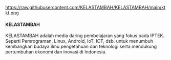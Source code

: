 https://raw.githubusercontent.com/KELASTAMBAH/KELASTAMBAH/main/ktkt.png
#### KELASTAMBAH

KELASTAMBAH adalah media daring pembelajaran yang fokus pada IPTEK. Seperti Pemrograman, Linux, Android, IoT,  ICT, dsb. untuk menumbuh kembangkan budaya ilmu pengetahuan dan teknologi serta mendukung pertumbuhan ekonomi dan inovasi di Indonesia.
